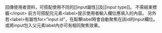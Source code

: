 回傳使用者資料，可搭配使用不同的[[input屬性]]及[[input type]]。
不需結束標籤\</input>
前方可搭配兄元素\<label>提示使用者輸入欄位應填入的內容。
另外若\<label>有屬性for="input id"，在點擊label時會自動聚焦在該id的input欄位。
或將input包入父元素label內亦可有相同聚焦效果。